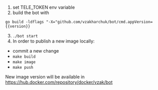 1. set TELE_TOKEN env variable
2. build the bot with 
```
go build -ldflags "-X="github.com/vzakharchuk/bot/cmd.appVersion={{version}}
```
3. `./bot start`
4. In order to publish a new image locally:
 -  commit a new change
 - `make build`
 - `make image`
 - `make push`

New image version will be available in 
https://hub.docker.com/repository/docker/vzak/bot 